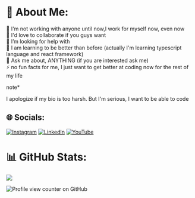 # 💫 About Me:
🔭 I'm not working with anyone until now,I work for myself now, even now<br>👯 I'd love to collaborate if you guys want<br>🤝 I’m looking for help with<br>🌱 I am learning to be better than before (actually I'm learning typescript language and react framework)<br>💬 Ask me about, ANYTHING (if you are interested ask me)<br>⚡ no fun facts for me, I just want to get better at coding now for the rest of my life


note*

I apologize if my bio is too harsh. But I'm serious, I want to be able to code


## 🌐 Socials:
[![Instagram](https://img.shields.io/badge/Instagram-%23E4405F.svg?logo=Instagram&logoColor=white)](https://instagram.com/deonzt_21) [![LinkedIn](https://img.shields.io/badge/LinkedIn-%230077B5.svg?logo=linkedin&logoColor=white)](https://www.linkedin.com/in/muhammad-marza-ananda-0a3145309/) [![YouTube](https://img.shields.io/badge/YouTube-%23FF0000.svg?logo=YouTube&logoColor=white)](https://www.youtube.com/@Marzaananda21) 

# 📊 GitHub Stats:
![](https://nirzak-streak-stats.vercel.app/?user=marzaananda&theme=dark&hide_border=true)<br/>

![Profile view counter on GitHub](https://komarev.com/ghpvc/?username=marzaananda)

<!-- Proudly created with GPRM ( https://gprm.itsvg.in ) -->
